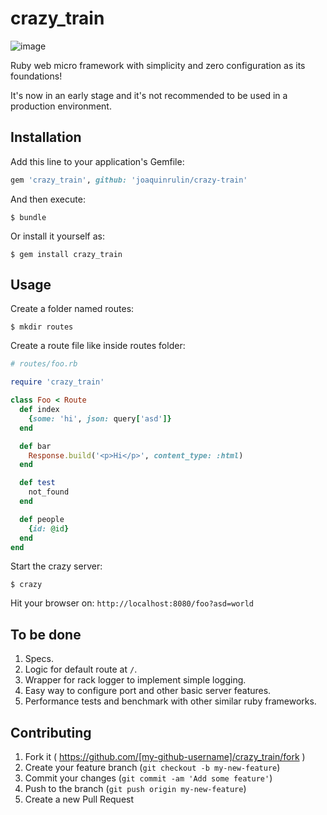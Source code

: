 # crazy_train

![image](http://cdn.meme.am/instances/500x/60254699.jpg)

Ruby web micro framework with simplicity and zero configuration as its foundations!

It's now in an early stage and it's not recommended to be used in a production environment.

## Installation

Add this line to your application's Gemfile:

```ruby
gem 'crazy_train', github: 'joaquinrulin/crazy-train'
```

And then execute:

    $ bundle

Or install it yourself as:

    $ gem install crazy_train

## Usage

Create a folder named routes:

``` $ mkdir routes ```

Create a route file like inside routes folder: 

```ruby
# routes/foo.rb

require 'crazy_train'

class Foo < Route
  def index
    {some: 'hi', json: query['asd']}
  end

  def bar
    Response.build('<p>Hi</p>', content_type: :html)
  end

  def test
    not_found
  end

  def people
    {id: @id}
  end
end

```

Start the crazy server:

``` 
$ crazy 
```

Hit your browser on: `http://localhost:8080/foo?asd=world` 

## To be done
1. Specs.
2. Logic for default route at `/`.
3. Wrapper for rack logger to implement simple logging.
4. Easy way to configure port and other basic server features.
5. Performance tests and benchmark with other similar ruby frameworks.


## Contributing

1. Fork it ( https://github.com/[my-github-username]/crazy_train/fork )
2. Create your feature branch (`git checkout -b my-new-feature`)
3. Commit your changes (`git commit -am 'Add some feature'`)
4. Push to the branch (`git push origin my-new-feature`)
5. Create a new Pull Request
